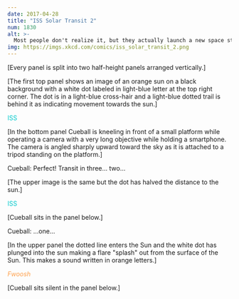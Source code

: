 ```yaml
---
date: 2017-04-28
title: "ISS Solar Transit 2"
num: 1830
alt: >-
  Most people don't realize it, but they actually launch a new space station every few weeks because this keeps happening.
img: https://imgs.xkcd.com/comics/iss_solar_transit_2.png
---
```

[Every panel is split into two half-height panels arranged vertically.]

[The first top panel shows an image of an orange sun on a black background with a white dot labeled in light-blue letter at the top right corner. The dot is in a light-blue cross-hair and a light-blue dotted trail is behind it as indicating movement towards the sun.]

<font color="#00c9cb">ISS</font>

[In the bottom panel Cueball is kneeling in front of a small platform while operating a camera with a very long objective while holding a smartphone. The camera is angled sharply upward toward the sky as it is attached to a tripod standing on the platform.]

Cueball: Perfect! Transit in three... two...

[The upper image is the same but the dot has halved the distance to the sun.]

<font color="#00c9cb">ISS</font>

[Cueball sits in the panel below.]

Cueball: ...one...

[In the upper panel the dotted line enters the Sun and the white dot has plunged into the sun making a flare "splash" out from the surface of the Sun. This makes a sound written in orange letters.]

<font color="#fea04c">*Fwoosh*</font>

[Cueball sits silent in the panel below.]